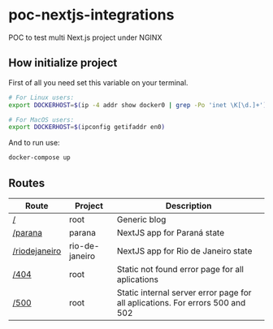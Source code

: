 # poc-nextjs-integrations

POC to test multi Next.js project under NGINX

## How initialize project

First of all you need set this variable on your terminal.

```bash
# For Linux users:
export DOCKERHOST=$(ip -4 addr show docker0 | grep -Po 'inet \K[\d.]+')

# For MacOS users:
export DOCKERHOST=$(ipconfig getifaddr en0)
```

And to run use:

```bash
docker-compose up
```

## Routes

| Route | Project | Description |
| --- | --- | --- |
| [/](http://localhost:3000) | root | Generic blog |
| [/parana](http://localhost:3000/parana) | parana | NextJS app for Paraná state |
| [/riodejaneiro](http://localhost:3000/riodejaneiro) | rio-de-janeiro | NextJS app for Rio de Janeiro state |
| [/404](http://localhost:3000/404) | root | Static not found error page for all aplications |
| [/500](http://localhost:3000/500) | root | Static internal server error page for all aplications. For errors 500 and 502 |